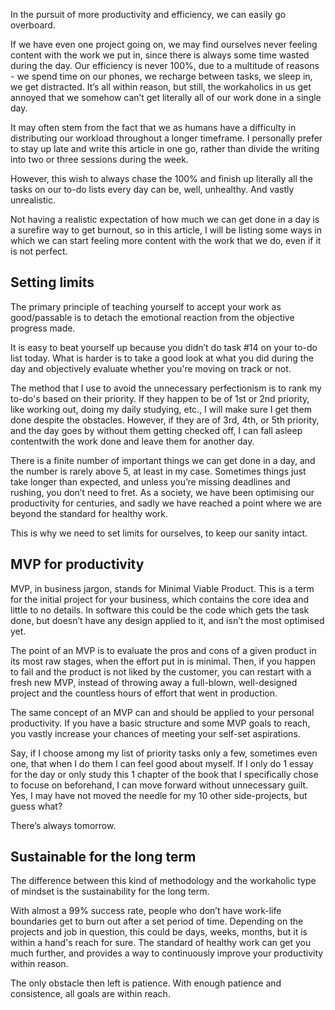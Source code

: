 In the pursuit of more productivity and efficiency, we can easily go overboard.

If we have even one project going on, we may find ourselves never feeling content with the work we put in, since there is always some time wasted during the day. Our efficiency is never 100%, due to a multitude of reasons - we spend time on our phones, we recharge between tasks, we sleep in, we get distracted. It’s all within reason, but still, the workaholics in us get annoyed that we somehow can’t get literally all of our work done in a single day.

It may often stem from the fact that we as humans have a difficulty in distributing our workload throughout a longer timeframe. I personally prefer to stay up late and write this article in one go, rather than divide the writing into two or three sessions during the week.

However, this wish to always chase the 100% and finish up literally all the tasks on our to-do lists every day can be, well, unhealthy. And vastly unrealistic.

Not having a realistic expectation of how much we can get done in a day is a surefire way to get burnout, so in this article, I will be listing some ways in which we can start feeling more content with the work that we do, even if it is not perfect.

## Setting limits
The primary principle of teaching yourself to accept your work as good/passable is to detach the emotional reaction from the objective progress made.

It is easy to beat yourself up because you didn’t do task #14 on your to-do list today. What is harder is to take a good look at what you did during the day and objectively evaluate whether you're moving on track or not.
 
The method that I use to avoid the unnecessary perfectionism is to rank my to-do's based on their priority. If they happen to be of 1st or 2nd priority, like working out, doing my daily studying, etc., I will make sure I get them done despite the obstacles. However, if they are of 3rd, 4th, or 5th priority, and the day goes by without them getting checked off, I can fall asleep contentwith the work done and leave them for another day.

There is a finite number of important things we can get done in a day, and the number is rarely above 5, at least in my case. Sometimes things just take longer than expected, and unless you’re missing deadlines and rushing, you don’t need to fret. As a society, we have been optimising our productivity for centuries, and sadly we have reached a point where we are beyond the standard for healthy work.

This is why we need to set limits for ourselves, to keep our sanity intact. 

## MVP for productivity
MVP, in business jargon, stands for Minimal Viable Product. This is a term for the initial project for your business, which contains the core idea and little to no details. In software  this could be the code which gets the task done, but doesn’t have any design applied to it, and isn’t the most optimised yet.

The point of an MVP is to evaluate the pros and cons of a given product in its most raw stages, when the effort put in is minimal. Then, if you happen to fail and the product is not liked by the customer, you can restart with a fresh new MVP, instead of throwing away a full-blown, well-designed project and the countless hours of effort that went in production.


 
The same concept of an MVP can and should be applied to your personal productivity. If you have a basic structure and some MVP goals to reach, you vastly increase your chances of meeting your self-set aspirations.

Say, if I choose among my list of priority tasks only a few, sometimes even one, that when I do them I can feel good about myself. If I only do 1 essay for the day or only study this 1 chapter of the book that I specifically chose to focuse on beforehand, I can move forward without unnecessary guilt. Yes, I may have not moved the needle for my 10 other side-projects, but guess what? 

There’s always tomorrow.

## Sustainable for the long term

The difference between this kind of methodology and the workaholic type of mindset is the sustainability for the long term. 

With almost a 99% success rate, people who don’t have work-life boundaries get to burn out after a set period of time. Depending on the projects and job in question, this could be days, weeks, months, but it is within a hand's reach for sure. The standard of healthy work can get you much further, and provides a way to continuously improve your productivity within reason. 
 
The only obstacle then left is patience. With enough patience and consistence, all goals are within reach.